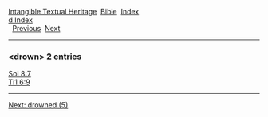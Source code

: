 [Intangible Textual Heritage](../../index)  [Bible](../index) 
[Index](index)   
[d Index](_d_)  
  [Previous](c03414)  [Next](c03416) 

------------------------------------------------------------------------

### &lt;drown&gt; 2 entries

[Sol 8:7](../kjv/sol008.htm#007)  
[Ti1 6:9](../kjv/ti1006.htm#009)  

------------------------------------------------------------------------

[Next: drowned (5)](c03416)
